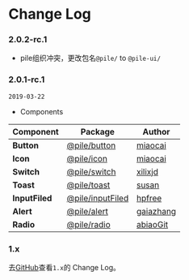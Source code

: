 # Change Log

### 2.0.2-rc.1

- pile组织冲突，更改包名`@pile/` to `@pile-ui/`

### 2.0.1-rc.1

`2019-03-22`

- Components

| Component | Package | Author |
|---|---|---|
| **Button** | [@pile/button](https://www.npmjs.com/package/@pile/button) | [miaocai](https://github.com/renmm) |
| **Icon** | [@pile/icon](https://www.npmjs.com/package/@pile/button) | [miaocai](https://github.com/renmm) |
| **Switch** | [@pile/switch](https://www.npmjs.com/package/@pile/button) | [xilixjd](https://github.com/xilixjd) |
| **Toast** | [@pile/toast](https://www.npmjs.com/package/@pile/button) | [susan](https://github.com/zhixunqiu) |
| **InputFiled** | [@pile/inputFiled](https://www.npmjs.com/package/@pile/button) | [hpfree](https://github.com/hpfree) |
| **Alert** | [@pile/alert](https://www.npmjs.com/package/@pile/button) | [gaiazhang](https://github.com/gaiazhang) |
| **Radio** | [@pile/radio](https://www.npmjs.com/package/@pile/button) | [abiaoGit](https://github.com/abiaoGit) |

### 1.x

去[GitHub](https://github.com/didi/pile.js/blob/1.x/CHANGELOG.md)查看`1.x`的 Change Log。
